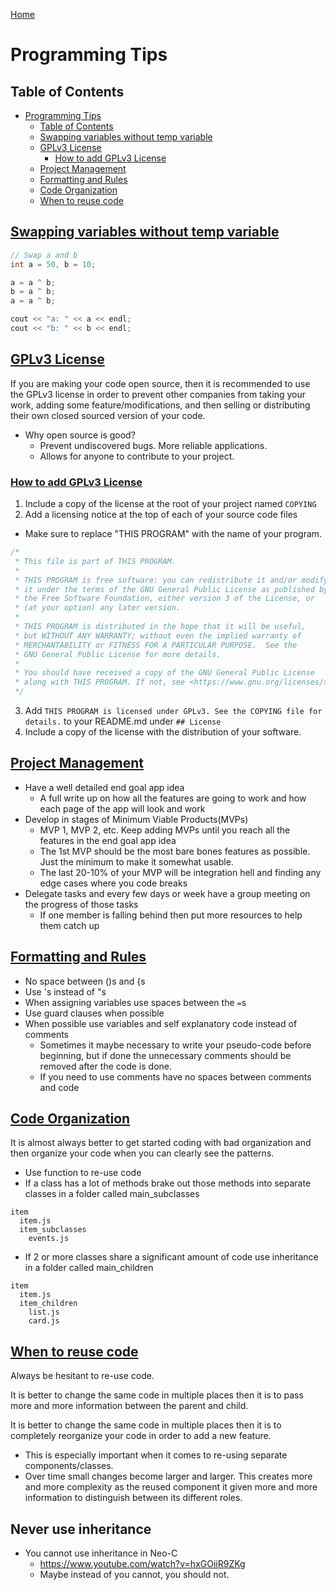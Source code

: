 <!--
 * This file is part of RS Cheat Sheets.
 *
 * RS Cheat Sheets is free software: you can redistribute it and/or modify
 * it under the terms of the GNU General Public License as published by
 * the Free Software Foundation, either version 3 of the License, or
 * (at your option) any later version.
 *
 * RS Cheat Sheets is distributed in the hope that it will be useful,
 * but WITHOUT ANY WARRANTY; without even the implied warranty of
 * MERCHANTABILITY or FITNESS FOR A PARTICULAR PURPOSE.  See the
 * GNU General Public License for more details.
 *
 * You should have received a copy of the GNU General Public License
 * along with RS Cheat Sheets. If not, see <https://www.gnu.org/licenses/>.
 */
-->

[Home](../README.md)

# Programming Tips

## Table of Contents

<!-- TOC -->

- [Programming Tips](#programming-tips)
	- [Table of Contents](#table-of-contents)
	- [Swapping variables without temp variable](#swapping-variables-without-temp-variable)
	- [GPLv3 License](#gplv3-license)
		- [How to add GPLv3 License](#how-to-add-gplv3-license)
	- [Project Management](#project-management)
	- [Formatting and Rules](#formatting-and-rules)
	- [Code Organization](#code-organization)
	- [When to reuse code](#when-to-reuse-code)

<!-- /TOC -->

## [Swapping variables without temp variable](#table-of-contents)

```c++
// Swap a and b
int a = 50, b = 10;

a = a ^ b;
b = a ^ b;
a = a ^ b;

cout << "a: " << a << endl;
cout << "b: " << b << endl;
```

## [GPLv3 License](#table-of-contents)
If you are making your code open source, then it is recommended to use the GPLv3 license in order to prevent other companies from taking your work, adding some feature/modifications, and then selling or distributing their own closed sourced version of your code.
- Why open source is good?
  - Prevent undiscovered bugs. More reliable applications.
  - Allows for anyone to contribute to your project.

### [How to add GPLv3 License](#table-of-contents)
1. Include a copy of the license at the root of your project named `COPYING`
2. Add a licensing notice at the top of each of your source code files
  - Make sure to replace "THIS PROGRAM" with the name of your program.

```javascript
/*
 * This file is part of THIS PROGRAM.
 *
 * THIS PROGRAM is free software: you can redistribute it and/or modify
 * it under the terms of the GNU General Public License as published by
 * the Free Software Foundation, either version 3 of the License, or
 * (at your option) any later version.
 *
 * THIS PROGRAM is distributed in the hope that it will be useful,
 * but WITHOUT ANY WARRANTY; without even the implied warranty of
 * MERCHANTABILITY or FITNESS FOR A PARTICULAR PURPOSE.  See the
 * GNU General Public License for more details.
 *
 * You should have received a copy of the GNU General Public License
 * along with THIS PROGRAM. If not, see <https://www.gnu.org/licenses/>.
 */
```

3. Add `THIS PROGRAM is licensed under GPLv3. See the COPYING file for details.` to your README.md under `## License`
4. Include a copy of the license with the distribution of your software.

## [Project Management](#table-of-contents)
- Have a well detailed end goal app idea
  - A full write up on how all the features are going to work and how each page of the app will look and work
- Develop in stages of Minimum Viable Products(MVPs)
  - MVP 1, MVP 2, etc. Keep adding MVPs until you reach all the features in the end goal app idea
  - The 1st MVP should be the most bare bones features as possible. Just the minimum to make it somewhat usable.
  - The last 20-10% of your MVP will be integration hell and finding any edge cases where you code breaks
- Delegate tasks and every few days or week have a group meeting on the progress of those tasks
  - If one member is falling behind then put more resources to help them catch up

## [Formatting and Rules](#table-of-contents)
- No space between ()s and {s
- Use 's instead of "s
- When assigning variables use spaces between the `=`s
- Use guard clauses when possible
- When possible use variables and self explanatory code instead of comments
  - Sometimes it maybe necessary to write your pseudo-code before beginning, but if done the unnecessary comments should be removed after the code is done.
  - If you need to use comments have no spaces between comments and code

## [Code Organization](#table-of-contents)
It is almost always better to get started coding with bad organization and then organize your code when you can clearly see the patterns.

- Use function to re-use code
- If a class has a lot of methods brake out those methods into separate classes in a folder called main_subclasses
```
item
  item.js
  item_subclasses
    events.js
```
- If 2 or more classes share a significant amount of code use inheritance in a folder called main_children
```
item
  item.js
  item_children
    list.js
    card.js
```

## [When to reuse code](#table-of-contents)
Always be hesitant to re-use code.

It is better to change the same code in multiple places then it is to pass more and more information between the parent and child.

It is better to change the same code in multiple places then it is to completely reorganize your code in order to add a new feature.
  - This is especially important when it comes to re-using separate components/classes.
  - Over time small changes become larger and larger. This creates more and more complexity as the reused component it given more and more information to distinguish between its different roles.

## Never use inheritance
- You cannot use inheritance in Neo-C
	- https://www.youtube.com/watch?v=hxGOiiR9ZKg
	- Maybe instead of you cannot, you should not.